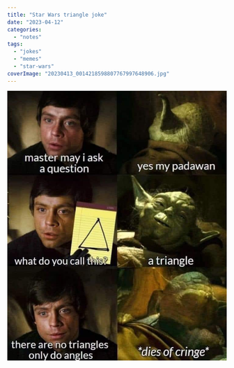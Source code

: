 ```yaml
---
title: "Star Wars triangle joke"
date: "2023-04-12"
categories: 
  - "notes"
tags: 
  - "jokes"
  - "memes"
  - "star-wars"
coverImage: "20230413_0014218598807767997648906.jpg"
---
```


[![](images/20230413_0014218598807767997648906.jpg)](https://davidpeach.co.uk/wp-content/uploads/2023/04/20230413_0014218598807767997648906.jpg)
